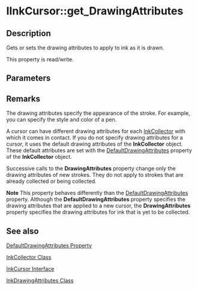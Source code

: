 # IInkCursor::get_DrawingAttributes

## Description

Gets or sets the drawing attributes to apply to ink as it is drawn.

This property is read/write.

## Parameters

## Remarks

The drawing attributes specify the appearance of the stroke. For example, you can specify the style and color of a pen.

A cursor can have different drawing attributes for each [InkCollector](https://learn.microsoft.com/windows/desktop/tablet/inkcollector-class) with which it comes in contact. If you do not specify drawing attributes for a cursor, it uses the default drawing attributes of the **InkCollector** object. These default attributes are set with the [DefaultDrawingAttributes](https://learn.microsoft.com/windows/desktop/api/msinkaut/nf-msinkaut-iinkcollector-get_defaultdrawingattributes) property of the **InkCollector** object.

Successive calls to the **DrawingAttributes** property change only the drawing attributes of new strokes. They do not apply to strokes that are already collected or being collected.

**Note** This property behaves differently than the [DefaultDrawingAttributes](https://learn.microsoft.com/windows/desktop/api/msinkaut/nf-msinkaut-iinkcollector-get_defaultdrawingattributes) property. Although the **DefaultDrawingAttributes** property specifies the drawing attributes that are applied to a new cursor, the **DrawingAttributes** property specifies the drawing attributes for ink that is yet to be collected.

## See also

[DefaultDrawingAttributes Property](https://learn.microsoft.com/windows/desktop/api/msinkaut/nf-msinkaut-iinkcollector-get_defaultdrawingattributes)

[InkCollector Class](https://learn.microsoft.com/windows/desktop/tablet/inkcollector-class)

[InkCursor Interface](https://learn.microsoft.com/windows/desktop/api/msinkaut/nn-msinkaut-iinkcursor)

[InkDrawingAttributes Class](https://learn.microsoft.com/windows/desktop/tablet/inkdrawingattributes-class)
